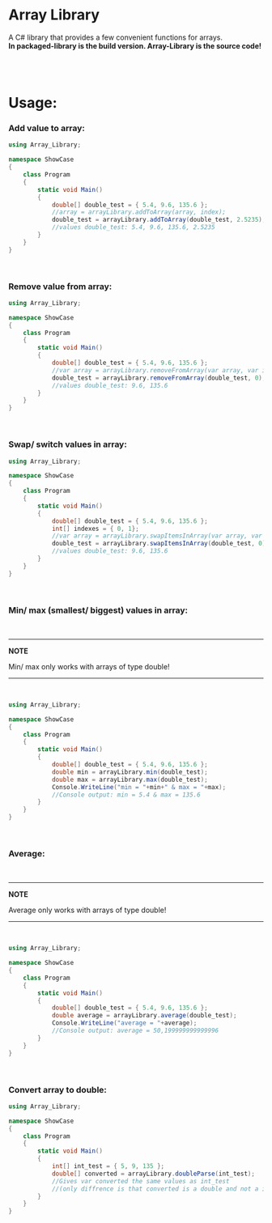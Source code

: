 # Array Library

A C# library that provides a few convenient functions for arrays.<br>
**In packaged-library is the build version. Array-Library is the source code!**

<br>
<br>

# Usage:

### Add value to array:

```C#
using Array_Library;

namespace ShowCase
{
    class Program
    {
        static void Main()
        {
            double[] double_test = { 5.4, 9.6, 135.6 };
            //array = arrayLibrary.addToArray(array, index);
            double_test = arrayLibrary.addToArray(double_test, 2.5235);
            //values double_test: 5.4, 9.6, 135.6, 2.5235
        }
    }
}
```

<br>

### Remove value from array:

```C#
using Array_Library;

namespace ShowCase
{
    class Program
    {
        static void Main()
        {
            double[] double_test = { 5.4, 9.6, 135.6 };
            //var array = arrayLibrary.removeFromArray(var array, var index);
            double_test = arrayLibrary.removeFromArray(double_test, 0);
            //values double_test: 9.6, 135.6
        }
    }
}
```

<br>

### Swap/ switch values in array:

```C#
using Array_Library;

namespace ShowCase
{
    class Program
    {
        static void Main()
        {
            double[] double_test = { 5.4, 9.6, 135.6 };
            int[] indexes = { 0, 1};
            //var array = arrayLibrary.swapItemsInArray(var array, var indexes);
            double_test = arrayLibrary.swapItemsInArray(double_test, 0);
            //values double_test: 9.6, 135.6
        }
    }
}
```

<br>

### Min/ max (smallest/ biggest) values in array:

<br>

---

**NOTE**

Min/ max only works with arrays of type double!

---

<br>

```C#
using Array_Library;

namespace ShowCase
{
    class Program
    {
        static void Main()
        {
            double[] double_test = { 5.4, 9.6, 135.6 };
            double min = arrayLibrary.min(double_test);
            double max = arrayLibrary.max(double_test);
            Console.WriteLine("min = "+min+" & max = "+max);
            //Console output: min = 5.4 & max = 135.6
        }
    }
}
```

<br>

### Average:

<br>

---

**NOTE**

Average only works with arrays of type double!

---

<br>

```C#
using Array_Library;

namespace ShowCase
{
    class Program
    {
        static void Main()
        {
            double[] double_test = { 5.4, 9.6, 135.6 };
            double average = arrayLibrary.average(double_test);
            Console.WriteLine("average = "+average);
            //Console output: average = 50,199999999999996
        }
    }
}
```

<br>

### Convert array to double:

```C#
using Array_Library;

namespace ShowCase
{
    class Program
    {
        static void Main()
        {
            int[] int_test = { 5, 9, 135 };
            double[] converted = arrayLibrary.doubleParse(int_test);
            //Gives var converted the same values as int_test
            //(only diffrence is that converted is a double and not a int)
        }
    }
}
```

<br>
